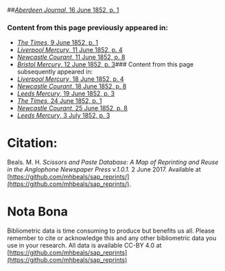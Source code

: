 ##[*Aberdeen Journal*, 16 June 1852, p. 1](https://mhbeals.github.io/sap_html/Aberdeen-Journal/Aberdeen-Journal-16-June-1852-p-1)

### Content from this page previously appeared in:
+ [*The Times*, 9 June 1852, p. 1](https://mhbeals.github.io/sap_html/The-Times/The-Times-9-June-1852-p-1)
+ [*Liverpool Mercury*, 11 June 1852, p. 4](https://mhbeals.github.io/sap_html/Liverpool-Mercury/Liverpool-Mercury-11-June-1852-p-4)
+ [*Newcastle Courant*, 11 June 1852, p. 8](https://mhbeals.github.io/sap_html/Newcastle-Courant/Newcastle-Courant-11-June-1852-p-8)
+ [*Bristol Mercury*, 12 June 1852, p. 3](https://mhbeals.github.io/sap_html/Bristol-Mercury/Bristol-Mercury-12-June-1852-p-3)### Content from this page subsequently appeared in:
+ [*Liverpool Mercury*, 18 June 1852, p. 4](https://mhbeals.github.io/sap_html/Liverpool-Mercury/Liverpool-Mercury-18-June-1852-p-4)
+ [*Newcastle Courant*, 18 June 1852, p. 8](https://mhbeals.github.io/sap_html/Newcastle-Courant/Newcastle-Courant-18-June-1852-p-8)
+ [*Leeds Mercury*, 19 June 1852, p. 3](https://mhbeals.github.io/sap_html/Leeds-Mercury/Leeds-Mercury-19-June-1852-p-3)
+ [*The Times*, 24 June 1852, p. 1](https://mhbeals.github.io/sap_html/The-Times/The-Times-24-June-1852-p-1)
+ [*Newcastle Courant*, 25 June 1852, p. 8](https://mhbeals.github.io/sap_html/Newcastle-Courant/Newcastle-Courant-25-June-1852-p-8)
+ [*Leeds Mercury*, 3 July 1852, p. 3](https://mhbeals.github.io/sap_html/Leeds-Mercury/Leeds-Mercury-3-July-1852-p-3)
                    
# Citation: 

Beals. M. H. *Scissors and Paste Database: A Map of Reprinting and Reuse in the Anglophone Newspaper Press v.1.0.1.* 2 June 2017. Available at [https://github.com/mhbeals/sap_reprints/](https://github.com/mhbeals/sap_reprints/). 
                    
# Nota Bona

Bibliometric data is time consuming to produce but benefits us all. Please remember to cite or acknowledge this and any other bibliometric data you use in your research. All data is available CC-BY 4.0 at [https://github.com/mhbeals/sap_reprints](https://github.com/mhbeals/sap_reprints)
